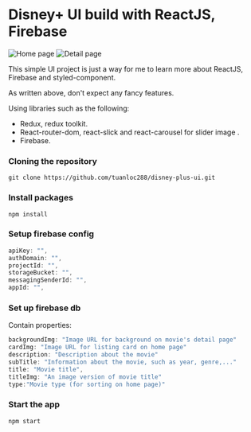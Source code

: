 # Disney+ UI build with ReactJS, Firebase

![Home page](https://res.cloudinary.com/dbiliw2ja/image/upload/v1689479598/homePage_tsxid1.png)
![Detail page](https://res.cloudinary.com/dbiliw2ja/image/upload/v1689479597/detailPage_teu90j.png)

This simple UI project is just a way for me to learn more about ReactJS, Firebase and styled-component.

As written above, don't expect any fancy features.

Using libraries such as the following: 

- Redux, redux toolkit.
- React-router-dom, react-slick and react-carousel for slider image .
- Firebase.

### Cloning the repository

```shell
git clone https://github.com/tuanloc288/disney-plus-ui.git
```

### Install packages

```shell
npm install 
```

### Setup firebase config

```js
apiKey: "",
authDomain: "",
projectId: "",
storageBucket: "",
messagingSenderId: "",
appId: "",
```

### Set up firebase db

Contain properties:

```js
backgroundImg: "Image URL for background on movie's detail page"
cardImg: "Image URL for listing card on home page"
description: "Description about the movie"
subTitle: "Information about the movie, such as year, genre,..."
title: "Movie title",
titleImg: "An image version of movie title"
type:"Movie type (for sorting on home page)"
```

### Start the app

```shell
npm start
```
